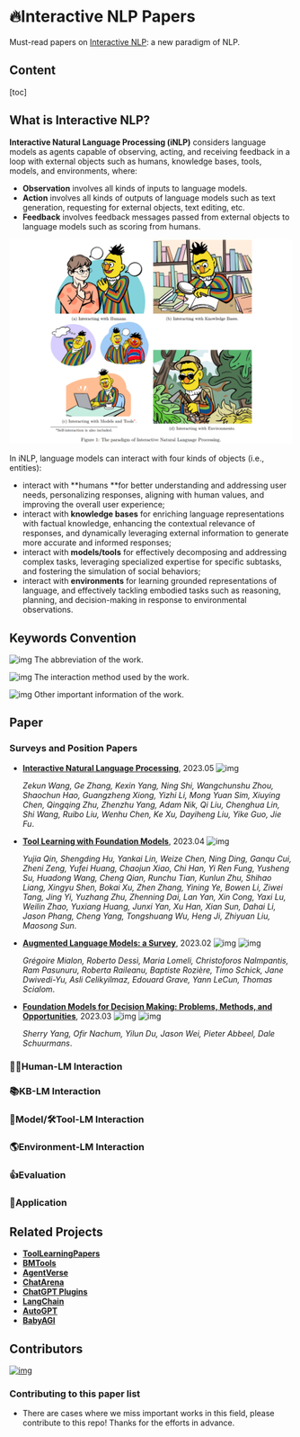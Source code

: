 # 🔥Interactive NLP Papers

Must-read papers on [Interactive NLP](https://arxiv.org/abs/2305.13246): a new paradigm of NLP.


## Content

[toc]

## What is Interactive NLP?

**Interactive Natural Language Processing (iNLP)** considers language models as agents capable of observing, acting, and receiving feedback in a loop with external objects such as humans, knowledge bases, tools, models, and environments, where: 

- **Observation** involves all kinds of inputs to language models. 
- **Action** involves all kinds of outputs of language models such as text generation, requesting for external objects, text editing, etc. 
- **Feedback** involves feedback messages passed from external objects to language models such as scoring from humans.

![The Paradigm of Interactive Natural Language Processing.](assets/overview.png)

In iNLP, language models can interact with four kinds of objects (i.e., entities): 

- interact with **humans **for better understanding and addressing user needs, personalizing responses, aligning with human values, and improving the overall user experience;
- interact with **knowledge bases** for enriching language representations with factual knowledge, enhancing the contextual relevance of responses, and dynamically leveraging external information to generate more accurate and informed responses;
- interact with **models/tools** for effectively decomposing and addressing complex tasks, leveraging specialized expertise for specific subtasks, and fostering the simulation of social behaviors;
- interact with **environments** for learning grounded representations of language, and effectively tackling embodied tasks such as reasoning, planning, and decision-making in response to environmental observations.



## Keywords Convention

![img](https://img.shields.io/badge/-InstructGPT-blue) The abbreviation of the work.

![img](https://img.shields.io/badge/-Prompting%20Chaining-orange) The interaction method used by the work.

![img](https://img.shields.io/badge/Other-green) Other important information of the work.



## Paper

### Surveys and Position Papers

- **[Interactive Natural Language Processing](https://arxiv.org/abs/2305.13246)**, 2023.05 ![img](https://img.shields.io/badge/Interactive_Learning-green)

  *Zekun Wang, Ge Zhang, Kexin Yang, Ning Shi, Wangchunshu Zhou, Shaochun Hao, Guangzheng Xiong, Yizhi Li, Mong Yuan Sim, Xiuying Chen, Qingqing Zhu, Zhenzhu Yang, Adam Nik, Qi Liu, Chenghua Lin, Shi Wang, Ruibo Liu, Wenhu Chen, Ke Xu, Dayiheng Liu, Yike Guo, Jie Fu*.

- **[Tool Learning with Foundation Models](https://arxiv.org/abs/2304.08354)**, 2023.04 ![img](https://img.shields.io/badge/-Tool--use-green) 

  *Yujia Qin, Shengding Hu, Yankai Lin, Weize Chen, Ning Ding, Ganqu Cui, Zheni Zeng, Yufei Huang, Chaojun Xiao, Chi Han, Yi Ren Fung, Yusheng Su, Huadong Wang, Cheng Qian, Runchu Tian, Kunlun Zhu, Shihao Liang, Xingyu Shen, Bokai Xu, Zhen Zhang, Yining Ye, Bowen Li, Ziwei Tang, Jing Yi, Yuzhang Zhu, Zhenning Dai, Lan Yan, Xin Cong, Yaxi Lu, Weilin Zhao, Yuxiang Huang, Junxi Yan, Xu Han, Xian Sun, Dahai Li, Jason Phang, Cheng Yang, Tongshuang Wu, Heng Ji, Zhiyuan Liu, Maosong Sun*.

- **[Augmented Language Models: a Survey](https://arxiv.org/abs/2302.07842)**, 2023.02 ![img](https://img.shields.io/badge/-Reasoning-green) ![img](https://img.shields.io/badge/-Tool--use-green)

  *Grégoire Mialon, Roberto Dessì, Maria Lomeli, Christoforos Nalmpantis, Ram Pasunuru, Roberta Raileanu, Baptiste Rozière, Timo Schick, Jane Dwivedi-Yu, Asli Celikyilmaz, Edouard Grave, Yann LeCun, Thomas Scialom*.

- **[Foundation Models for Decision Making: Problems, Methods, and Opportunities](https://arxiv.org/abs/2303.04129)**, 2023.03 ![img](https://img.shields.io/badge/-Tool--use-green) ![img](https://img.shields.io/badge/-Decision%20Making-green)

  *Sherry Yang, Ofir Nachum, Yilun Du, Jason Wei, Pieter Abbeel, Dale Schuurmans*.

### 👨‍💼Human-LM Interaction

### 📚KB-LM Interaction

### 🤖Model/🛠Tool-LM Interaction

### 🌎Environment-LM Interaction

### 👍Evaluation

### 🎨Application



## Related Projects

- **[ToolLearningPapers](https://github.com/thunlp/)**
- **[BMTools](https://github.com/OpenBMB/BMTools)**
- **[AgentVerse](https://github.com/OpenBMB/AgentVerse)**
- **[ChatArena](https://github.com/chatarena/chatarena)**
- **[ChatGPT Plugins](https://platform.openai.com/docs/plugins/)**
- **[LangChain](https://github.com/hwchase17/langchain)**
- **[AutoGPT](https://github.com/Significant-Gravitas/Auto-GPT)**
- **[BabyAGI](https://github.com/yoheinakajima/babyagi)**



## Contributors

[   ![img](https://contrib.rocks/image?repo=ZenMoore/InteractiveNLP-papers) ](https://github.com/ZenMoore/InteractiveNLP-papers/graphs/contributors)

### Contributing to this paper list

- There are cases where we miss important works in this field, please contribute to this repo! Thanks for the efforts in advance.
